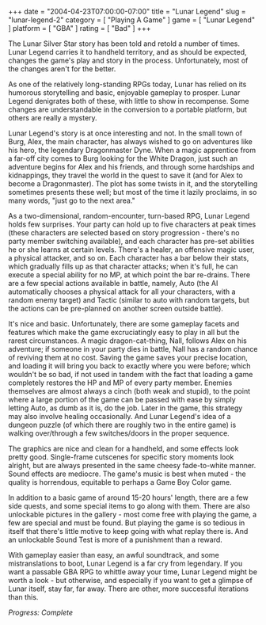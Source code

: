 +++
date = "2004-04-23T07:00:00-07:00"
title = "Lunar Legend"
slug = "lunar-legend-2"
category = [ "Playing A Game" ]
game = [ "Lunar Legend" ]
platform = [ "GBA" ]
rating = [ "Bad" ]
+++

The Lunar Silver Star story has been told and retold a number of times. Lunar Legend carries it to handheld territory, and as should be expected, changes the game's play and story in the process. Unfortunately, most of the changes aren't for the better.

As one of the relatively long-standing RPGs today, Lunar has relied on its humorous storytelling and basic, enjoyable gameplay to prosper. Lunar Legend denigrates both of these, with little to show in recompense. Some changes are understandable in the conversion to a portable platform, but others are really a mystery.

Lunar Legend's story is at once interesting and not. In the small town of Burg, Alex, the main character, has always wished to go on adventures like his hero, the legendary Dragonmaster Dyne. When a magic apprentice from a far-off city comes to Burg looking for the White Dragon, just such an adventure begins for Alex and his friends, and through some hardships and kidnappings, they travel the world in the quest to save it (and for Alex to become a Dragonmaster). The plot has some twists in it, and the storytelling sometimes presents these well; but most of the time it lazily proclaims, in so many words, "just go to the next area."

As a two-dimensional, random-encounter, turn-based RPG, Lunar Legend holds few surprises. Your party can hold up to five characters at peak times (these characters are selected based on story progression - there's no party member switching available), and each character has pre-set abilities he or she learns at certain levels. There's a healer, an offensive magic user, a physical attacker, and so on. Each character has a bar below their stats, which gradually fills up as that character attacks; when it's full, he can execute a special ability for no MP, at which point the bar re-drains. There are a few special actions available in battle, namely, Auto (the AI automatically chooses a physical attack for all your characters, with a random enemy target) and Tactic (similar to auto with random targets, but the actions can be pre-planned on another screen outside battle).

It's nice and basic. Unfortunately, there are some gameplay facets and features which make the game excruciatingly easy to play in all but the rarest circumstances. A magic dragon-cat-thing, Nall, follows Alex on his adventure; if someone in your party dies in battle, Nall has a random chance of reviving them at no cost. Saving the game saves your precise location, and loading it will bring you back to exactly where you were before; which wouldn't be so bad, if not used in tandem with the fact that loading a game completely restores the HP and MP of every party member. Enemies themselves are almost always a cinch (both weak and stupid), to the point where a large portion of the game can be passed with ease by simply letting Auto, as dumb as it is, do the job. Later in the game, this strategy may also involve healing occasionally. And Lunar Legend's idea of a dungeon puzzle (of which there are roughly two in the entire game) is walking over/through a few switches/doors in the proper sequence.

The graphics are nice and clean for a handheld, and some effects look pretty good. Single-frame cutscenes for specific story moments look alright, but are always presented in the same cheesy fade-to-white manner. Sound effects are mediocre. The game's music is best when muted - the quality is horrendous, equitable to perhaps a Game Boy Color game.

In addition to a basic game of around 15-20 hours' length, there are a few side quests, and some special items to go along with them. There are also unlockable pictures in the gallery - most come free with playing the game, a few are special and must be found. But playing the game is so tedious in itself that there's little motive to keep going with what replay there is. And an unlockable Sound Test is more of a punishment than a reward.

With gameplay easier than easy, an awful soundtrack, and some mistranslations to boot, Lunar Legend is a far cry from legendary. If you want a passable GBA RPG to whittle away your time, Lunar Legend might be worth a look - but otherwise, and especially if you want to get a glimpse of Lunar itself, stay far, far away. There are other, more successful iterations than this.

<i>Progress: Complete</i>